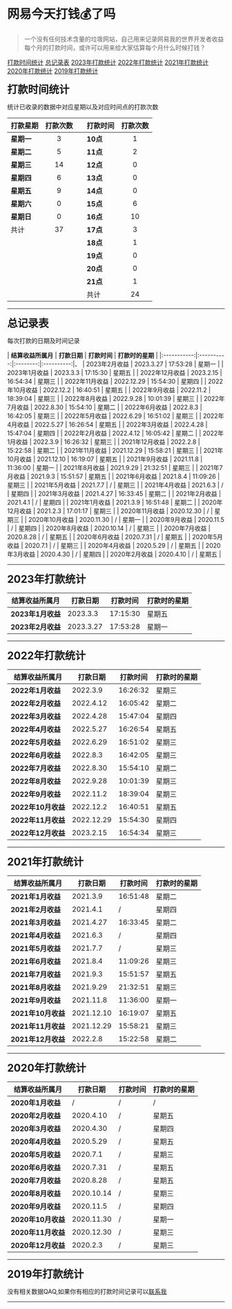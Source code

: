 # 网易今天打钱💰了吗

<!-- <center><font color=#686868 size=1><span id="busuanzi_container_site_pv"><span id="busuanzi_container_site_uv">已有<span style="background:beige;"><span id="busuanzi_value_site_uv"></span></span>位开发者访问了
</span><span style="background:beige;"><span id="busuanzi_value_site_pv"></span></span>次本网站</span></font></center> -->

> <span style="background:#ffffff;">一个没有任何技术含量的垃圾网站，自己用来记录网易我的世界开发者收益每个月的打款时间，或许可以用来给大家估算每个月什么时候打钱？

[打款时间统计](#tz1)  [总记录表](#tz2)  [2023年打款统计](#tz7)  [2022年打款统计](#tz3)  [2021年打款统计](#tz4)  [2020年打款统计](#tz5)  [2019年打款统计](#tz6)

<font size=5><span id="tz1"> __打款时间统计__ </span></font>

统计已收录的数据中对应星期以及对应时间点的打款次数

| **打款星期**   | **打款次数** | | **打款时间** | **打款次数** |
|:-------|:--------:|:----:|:--------|:--------:|
| **星期一** | 3        |      | **10点**    | 1        |
| **星期二** | 5        |      | **11点**    | 2        |
| **星期三** | 14        |      | **12点**    | 0        |
| **星期四** | 6        |      | **13点**    | 0        |
| **星期五** | 9        |      | **14点**    | 0        |
| **星期六** | 0        |      | **15点**    | 6        |
| **星期日** | 0        |      | **16点**    | 10        |
| 共计  | 37       |      | **17点**    | 3        |
|   |          |      | **18点**    | 1        |
|   |          |      | **19点**    | 0        |
|   |          |      | **20点**    | 0        |
|   |          |      | **21点**    | 1        |
|   |          |      | 共计    | 24        |
***

<font size=5><span id="tz2"> __总记录表__ </span></font>

每次打款的日期及时间记录

| **结算收益所属月** | **打款日期**   | **打款时间** | **打款时的星期** |
|:-----------:|:----------:|:--------:|:----------:|、
| 2023年2月收益   | 2023.3.27  | 17:53:28 | 星期一        |
| 2023年1月收益   | 2023.3.3   | 17:15:30 | 星期五        |
| 2022年12月收益  | 2023.2.15  | 16:54:34 | 星期三        |
| 2022年11月收益  | 2022.12.29 | 15:54:30 | 星期四        |
| 2022年10月收益  | 2022.12.2  | 16:40:51 | 星期五        |
| 2022年9月收益   | 2022.11.2  | 18:39:04 | 星期三        |
| 2022年8月收益   | 2022.9.28  | 10:01:39 | 星期三        |
| 2022年7月收益   | 2022.8.30  | 15:54:10 | 星期二        |
| 2022年6月收益   | 2022.8.3   | 16:42:05 | 星期三        |
| 2022年5月收益   | 2022.6.29  | 16:51:02 | 星期三        |
| 2022年4月收益   | 2022.5.27  | 16:26:54 | 星期五        |
| 2022年3月收益   | 2022.4.28  | 15:47:04 | 星期四        |
| 2022年2月收益   | 2022.4.12  | 16:05:42 | 星期二        |
| 2022年1月收益   | 2022.3.9   | 16:26:32 | 星期三        |
| 2021年12月收益  | 2022.2.8   | 15:22:58 | 星期二        |
| 2021年11月收益  | 2021.12.29 | 15:58:21 | 星期三        |
| 2021年10月收益  | 2021.12.10 | 16:19:07 | 星期五        |
| 2021年9月收益   | 2021.11.8  | 11:36:00 | 星期一        |
| 2021年8月收益   | 2021.9.29  | 21:32:51 | 星期三        |
| 2021年7月收益   | 2021.9.3   | 15:51:57 | 星期五        |
| 2021年6月收益   | 2021.8.4   | 11:09:26 | 星期三        |
| 2021年5月收益   | 2021.7.7   | /        | 星期三        |
| 2021年4月收益   | 2021.6.3   | /        | 星期四        |
| 2021年3月收益   | 2021.4.27  | 16:33:45 | 星期二        |
| 2021年2月收益   | 2021.4.1   | /        | 星期四        |
| 2021年1月收益   | 2021.3.9   | 16:51:48 | 星期二        |
| 2020年12月收益  | 2021.2.3   | 17:01:17 | 星期三        |
| 2020年11月收益  | 2020.12.30 | /        | 星期三        |
| 2020年10月收益  | 2020.11.30 | /        | 星期一        |
| 2020年9月收益   | 2020.11.5  | /        | 星期四        |
| 2020年8月收益   | 2020.10.14 | /        | 星期三        |
| 2020年7月收益   | 2020.8.28  | /        | 星期五        |
| 2020年6月收益   | 2020.7.31  | /        | 星期五        |
| 2020年5月收益   | 2020.7.1   | /        | 星期三        |
| 2020年4月收益   | 2020.5.29  | /        | 星期五        |
| 2020年3月收益   | 2020.4.30  | /        | 星期四        |
| 2020年2月收益   | 2020.4.10  | /        | 星期五        |

***

  <font size=5><span id="tz7"> __2023年打款统计__ </span></font>

| **结算收益所属月**    | **打款日期**  | **打款时间** | **打款时的星期** |
|----------------|-----------|----------|------------|
| **2023年1月收益**  | 2023.3.3  | 17:15:30 | 星期五        |
| **2023年2月收益**  | 2023.3.27 | 17:53:28 | 星期一        |

***
  
<font size=5><span id="tz3"> __2022年打款统计__ </span></font>

| **结算收益所属月**    | **打款日期**  | **打款时间** | **打款时的星期** |
|----------------|-----------|----------|------------|
| **2022年1月收益**  | 2022.3.9  | 16:26:32 | 星期三        |
| **2022年2月收益**  | 2022.4.12 | 16:05:42 | 星期二        |
| **2022年3月收益**  | 2022.4.28 | 15:47:04 | 星期四        |
| **2022年4月收益**  | 2022.5.27 | 16:26:54 | 星期五        |
| **2022年5月收益**  | 2022.6.29 | 16:51:02 | 星期三        |
| **2022年6月收益**  | 2022.8.3  | 16:42:05 | 星期三        |
| **2022年7月收益**  | 2022.8.30 | 15:54:10 | 星期二        |
| **2022年8月收益**  | 2022.9.28 | 10:01:39 | 星期三        |
| **2022年9月收益**  | 2022.11.2 | 18:39:04 | 星期三        |
| **2022年10月收益** | 2022.12.2 | 16:40:51  | 星期五       |
| **2022年11月收益** | 2022.12.29| 15:54:30  | 星期四       |
| **2022年12月收益** | 2023.2.15 | 16:54:34  | 星期三       |

***

<font size=5><span id="tz4"> __2021年打款统计__ </span></font>

| **结算收益所属月**    | **打款日期**   | **打款时间** | **打款时的星期** |
|----------------|------------|----------|------------|
| **2021年1月收益**  | 2021.3.9   | 16:51:48 | 星期二        |
| **2021年2月收益**  | 2021.4.1   | /        | 星期四        |
| **2021年3月收益**  | 2021.4.27  | 16:33:45 | 星期二        |
| **2021年4月收益**  | 2021.6.3   | /        | 星期四        |
| **2021年5月收益**  | 2021.7.7   | /        | 星期三        |
| **2021年6月收益**  | 2021.8.4   | 11:09:26 | 星期三        |
| **2021年7月收益**  | 2021.9.3   | 15:51:57 | 星期五        |
| **2021年8月收益**  | 2021.9.29  | 21:32:51 | 星期三        |
| **2021年9月收益**  | 2021.11.8  | 11:36:00 | 星期一        |
| **2021年10月收益** | 2021.12.10 | 16:19:07 | 星期五        |
| **2021年11月收益** | 2021.12.29 | 15:58:21 | 星期三        |
| **2021年12月收益** | 2022.2.8   | 15:22:58 | 星期二        |
***

<font size=5><span id="tz5"> __2020年打款统计__ </span></font>

| **结算收益所属月**    | **打款日期**   | **打款时间** | **打款时的星期** |
|----------------|------------|----------|------------|
| **2020年1月收益**  | /          | /        | /            |
| **2020年2月收益**  | 2020.4.10  | /        | 星期五        |
| **2020年3月收益**  | 2020.4.30  | /        | 星期四        |
| **2020年4月收益**  | 2020.5.29  | /        | 星期五        |
| **2020年5月收益**  | 2020.7.1   | /        | 星期三        |
| **2020年6月收益**  | 2020.7.31  | /        | 星期五        |
| **2020年7月收益**  | 2020.8.28  | /        | 星期五        |
| **2020年8月收益**  | 2020.10.14 | /        | 星期三        |
| **2020年9月收益**  | 2020.11.5  | /        | 星期四        |
| **2020年10月收益** | 2020.11.30 | /        | 星期一        |
| **2020年11月收益** | 2020.12.30 | /        | 星期三        |
| **2020年12月收益** | 2020.2.3   | /        | 星期三        |
***

<font size=5><span id="tz6"> __2019年打款统计__ </span></font>

没有相关数据QAQ,如果你有相应的打款时间记录可以[联系我](/help.md)
***
